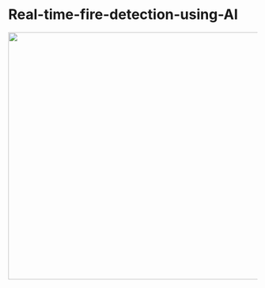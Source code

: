 # Real-time-fire-detection-using-AI



<img src="https://user-images.githubusercontent.com/58718316/171399443-3b2a3aa3-f516-4402-81cd-d4afd4511960.jpg" width="800" height="500">

